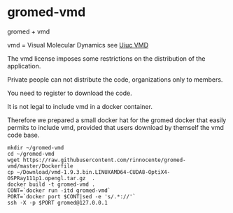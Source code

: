 # gromed-vmd
gromed + vmd

vmd = Visual Molecular Dynamics see [Uiuc VMD](http://www.ks.uiuc.edu/Research/vmd/)

The vmd license imposes some restrictions on the distribution of the application.

Private people can not distribute the code, organizations only to members. 

You need to register to download the code.

It is not legal to include vmd in a docker container.

Therefore we prepared a small docker hat for the gromed docker
that easily permits to include vmd, provided that users download by
themself the vmd code base.

```
mkdir ~/gromed-vmd
cd ~/gromed-vmd
wget https://raw.githubusercontent.com/rinnocente/gromed-vmd/master/Dockerfile
cp ~/Download/vmd-1.9.3.bin.LINUXAMD64-CUDA8-OptiX4-OSPRay111p1.opengl.tar.gz  .
docker build -t gromed-vmd .
CONT=`docker run -itd gromed-vmd`
PORT=`docker port $CONT|sed -e 's/.*://'`
ssh -X -p $PORT gromed@127.0.0.1
```
